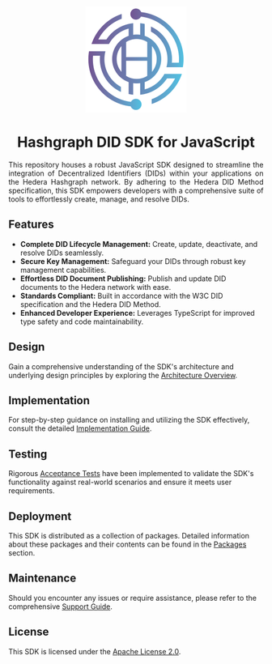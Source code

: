 <p align="center">
  <img src="docs/modules/ROOT/images/THA-logo.png" alt="THA Logo">  
</p>

<h1 align="center">Hashgraph DID SDK for JavaScript</h1>

<p style="text-align: justify;">
This repository houses a robust JavaScript SDK designed to streamline the integration of Decentralized Identifiers (DIDs) within your applications on the Hedera Hashgraph network. By adhering to the Hedera DID Method specification, this SDK empowers developers with a comprehensive suite of tools to effortlessly create, manage, and resolve DIDs.
</p> 

## Features

* **Complete DID Lifecycle Management:**  Create, update, deactivate, and resolve DIDs seamlessly.
* **Secure Key Management:**  Safeguard your DIDs through robust key management capabilities.
* **Effortless DID Document Publishing:**  Publish and update DID documents to the Hedera network with ease. 
* **Standards Compliant:**  Built in accordance with the W3C DID specification and the Hedera DID Method.
* **Enhanced Developer Experience:**  Leverages TypeScript for improved type safety and code maintainability.


## Design

Gain a comprehensive understanding of the SDK's architecture and underlying design principles by exploring the <a href="https://swiss-digital-assets-institute.github.io/hashgraph-did-sdk-js/documentation/0.0.1/03-design/01_introduction_and_goals/index.html" target="_blank">Architecture Overview</a>.

## Implementation

For step-by-step guidance on installing and utilizing the SDK effectively, consult the detailed <a href="https://swiss-digital-assets-institute.github.io/hashgraph-did-sdk-js/documentation/0.0.1/04-implementation/guides/getting-started.html" target="_blank">Implementation Guide</a>.

## Testing

Rigorous <a href="https://swiss-digital-assets-institute.github.io/hashgraph-did-sdk-js/documentation/0.0.1/05-testing/acceptance-tests/index.html" target="_blank">Acceptance Tests</a> have been implemented to validate the SDK's functionality against real-world scenarios and ensure it meets user requirements.

## Deployment

This SDK is distributed as a collection of packages.  Detailed information about these packages and their contents can be found in the <a href="https://swiss-digital-assets-institute.github.io/hashgraph-did-sdk-js/documentation/0.0.1/06-deployment/packages/index.html" target="_blank">Packages</a> section.

## Maintenance

Should you encounter any issues or require assistance, please refer to the comprehensive <a href="https://swiss-digital-assets-institute.github.io/hashgraph-did-sdk-js/documentation/0.0.1/07-maintenance/support/guide.html" target="_blank">Support Guide</a>.

## License

This SDK is licensed under the [Apache License 2.0](LICENSE).